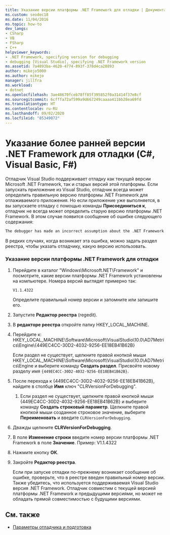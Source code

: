 ```yaml
---
title: Указание версии платформы .NET Framework для отладки | Документация Майкрософт
ms.custom: seodec18
ms.date: 11/04/2016
ms.topic: how-to
dev_langs:
- CSharp
- VB
- FSharp
- C++
helpviewer_keywords:
- .NET Framework, specifying version for debugging
- debugging [Visual Studio], specifying .NET Framework version
ms.assetid: 7a4893ba-4620-4774-893f-378d4ca28893
author: mikejo5000
ms.author: mikejo
manager: jillfra
ms.workload:
- dotnet
ms.openlocfilehash: 3ae48670fceb78ff85f395852f0a31414f37e8cf
ms.sourcegitcommit: 6cfffa72af599a9d667249caaaa411bb28ea69fd
ms.translationtype: HT
ms.contentlocale: ru-RU
ms.lasthandoff: 09/02/2020
ms.locfileid: "85349072"
---
```

# <a name="specify-an-older-net-framework-version-for-debugging-c-visual-basic-f"></a>Указание более ранней версии .NET Framework для отладки (C#, Visual Basic, F#)

Отладчик Visual Studio поддерживает отладку как текущей версии Microsoft .NET Framework, так и старых версий этой платформы. Если запускать приложение из Visual Studio, отладчик всегда может определить правильную версию платформы .NET Framework для отлаживаемого приложения. Но если приложение уже выполняется, в вы запускаете отладку с помощью команды **Присоединиться к**, отладчик не всегда может определить старую версию платформы .NET Framework. В этом случае появится сообщение об ошибке следующего содержания:

``` cmd
The debugger has made an incorrect assumption about the .NET Framework version your application is going to use.
```

В редких случаях, когда возникает эта ошибка, можно задать раздел реестра, чтобы указать отладчику, какую версию использовать.

### <a name="to-specify-a-net-framework-version-for-debugging"></a>Указание версии платформы .NET Framework для отладки

1. Перейдите в каталог "Windows\Microsoft.NET\Framework" и посмотрите, какие версии платформы .NET Framework установлены на компьютере. Номера версий выглядят примерно так:

    `V1.1.4322`

    Определите правильный номер версии и запомните или запишите его.

2. Запустите **Редактор реестра** (regedit).

3. В **редакторе реестра** откройте папку HKEY_LOCAL_MACHINE.

4. Перейдите к: HKEY_LOCAL_MACHINE\Software\Microsoft\VisualStudio\10.0\AD7Metrics\Engine\\{449EC4CC-30D2-4032-9256-EE18EB41B62B}

    Если раздел не существует, щелкните правой кнопкой мыши HKEY_LOCAL_MACHINE\Software\Microsoft\VisualStudio\10.0\AD7Metrics\Engine и выберите команду **Создать раздел**. Присвойте новому разделу имя `{449EC4CC-30D2-4032-9256-EE18EB41B62B}`.

5. После перехода к {449EC4CC-30D2-4032-9256-EE18EB41B62B}, найдите в столбце **Имя** ключ "CLRVersionForDebugging".

   1. Если раздел не существует, щелкните правой кнопкой мыши {449EC4CC-30D2-4032-9256-EE18EB41B62B} и выберите команду **Создать строковый параметр**. Щелкните правой кнопкой мыши созданное строковое значение, выберите **Переименовать** и введите `CLRVersionForDebugging`.

6. Дважды щелкните **CLRVersionForDebugging**.

7. В поле **Изменение строки** введите номер версии платформы .NET Framework в поле **Значение**. Пример: V1.1.4322

8. Нажмите кнопку **ОК**.

9. Закройте **Редактор реестра**.

     Если при запуске отладки по-прежнему возникает сообщение об ошибке, проверьте, что в реестре введен правильный номер версии. Также убедитесь, что используется поддерживаемая Visual Studio версия .NET Framework. Отладчик совместим с текущей версией платформы .NET Framework и предыдущими версиями, но может не обладать прямой совместимостью с будущими версиями.

## <a name="see-also"></a>См. также
- [Параметры отладчика и подготовка](../debugger/debugger-settings-and-preparation.md)